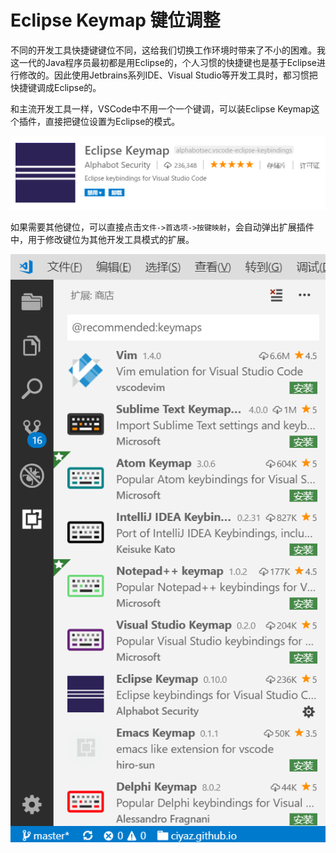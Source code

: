 # Eclipse Keymap 键位调整

不同的开发工具快捷键键位不同，这给我们切换工作环境时带来了不小的困难。我这一代的Java程序员最初都是用Eclipse的，个人习惯的快捷键也是基于Eclipse进行修改的。因此使用Jetbrains系列IDE、Visual Studio等开发工具时，都习惯把快捷键调成Eclipse的。

和主流开发工具一样，VSCode中不用一个一个键调，可以装Eclipse Keymap这个插件，直接把键位设置为Eclipse的模式。

![](res/1.png)

如果需要其他键位，可以直接点击`文件->首选项->按键映射`，会自动弹出扩展插件中，用于修改键位为其他开发工具模式的扩展。

![](res/2.png)
